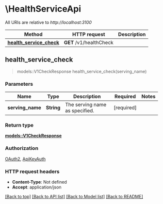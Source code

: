 # \HealthServiceApi

All URIs are relative to *http://localhost:3100*

Method | HTTP request | Description
------------- | ------------- | -------------
[**health_service_check**](HealthServiceApi.md#health_service_check) | **GET** /v1/healthCheck | 



## health_service_check

> models::V1CheckResponse health_service_check(serving_name)


### Parameters


Name | Type | Description  | Required | Notes
------------- | ------------- | ------------- | ------------- | -------------
**serving_name** | **String** | The serving name as specified. | [required] |

### Return type

[**models::V1CheckResponse**](v1CheckResponse.md)

### Authorization

[OAuth2](../README.md#OAuth2), [ApiKeyAuth](../README.md#ApiKeyAuth)

### HTTP request headers

- **Content-Type**: Not defined
- **Accept**: application/json

[[Back to top]](#) [[Back to API list]](../README.md#documentation-for-api-endpoints) [[Back to Model list]](../README.md#documentation-for-models) [[Back to README]](../README.md)

